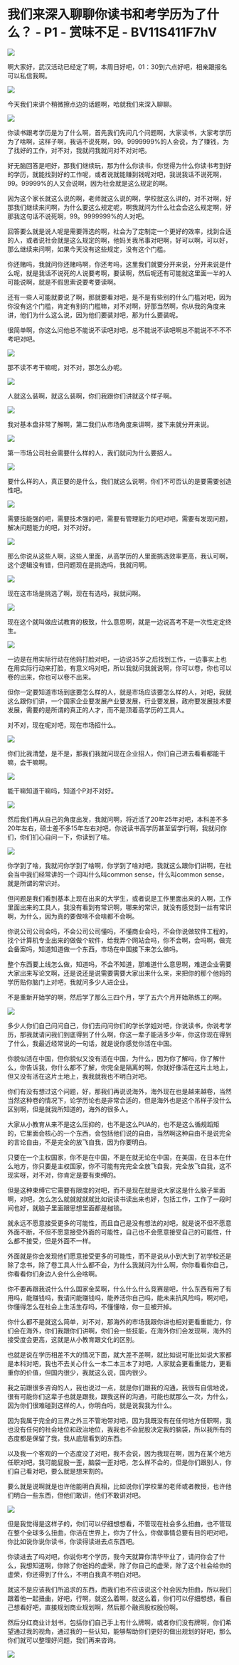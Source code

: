 # 我们来深入聊聊你读书和考学历为了什么？ - P1 - 赏味不足 - BV11S411F7hV

![](img/d8d2d22d78213d341e6dd696c97a907c_0.png)

啊大家好，武汉活动已经定了啊，本周日好吧，01：30到六点好吧，相亲跟报名可以私信我啊。

![](img/d8d2d22d78213d341e6dd696c97a907c_2.png)

今天我们来讲个稍微擦点边的话题啊，哈就我们来深入聊聊。

![](img/d8d2d22d78213d341e6dd696c97a907c_4.png)

你读书跟考学历是为了什么啊，首先我们先问几个问题啊，大家读书，大家考学历为了啥啊，这样子啊，我话不说死啊，99。9999999%的人会说，为了赚钱，为了找好的工作，对不对，我就问我就问对不对对吧。

好无脑回答是吧好，那我们继续玩，那为什么你读书，你觉得为什么你读书考到好的学历，就能找到好的工作呢，或者说就能赚到钱呢对吧，我说我话不说死啊，99。99999%的人又会说啊，因为社会就是这么规定的啊。

因为这个家长就这么说的啊，老师就这么说的啊，学校就这么讲的，对不对啊，好那我们继续来问啊，为什么要这么规定呢，啊我就问为什么社会会这么规定啊，好那我这句话不说死啊，99。9999999%的人对吧。

回答要么就是说人呢是需要筛选的啊，社会为了定制定一个更好的效率，找到合适的人，或者说社会就是这么规定的啊，他妈关我吊事对吧啊，好可以啊，可以好，那么继续来问啊，如果今天没有这些规定，没有这个门槛。

你还赌吗，我就问你还赌吗啊，你还考吗，这里我们就要分开来说，分开来说是什么呢，就是我话不说死的人说要考啊，要读啊，然后呢还有可能就这里面一半的人可能说啊，就是不假思索说要考要读啊。

还有一些人可能就要说了啊，那就要看对吧，是不是有些别的什么门槛对吧，因为你没有这个门槛，肯定有别的门槛嘛，对不对啊，好那当然啊，你从我的角度来讲，他们为什么这么说，因为他们要装对吧，那为什么要装呢。

很简单啊，你这么问他总不能说不读吧对吧，总不能说不读吧啊总不能说不不不不考吧对吧。

![](img/d8d2d22d78213d341e6dd696c97a907c_6.png)

那不读不考干嘛呢，对不对，那怎么办呢。

![](img/d8d2d22d78213d341e6dd696c97a907c_8.png)

人就这么装啊，就这么装啊，你们我跟你们讲就这个样子啊。

![](img/d8d2d22d78213d341e6dd696c97a907c_10.png)

我对基本盘非常了解啊，第二我们从市场角度来讲啊，接下来就分开来说。

![](img/d8d2d22d78213d341e6dd696c97a907c_12.png)

第一市场公司社会需要什么样的人，我们就问为什么要招人。

![](img/d8d2d22d78213d341e6dd696c97a907c_14.png)

要什么样的人，真正要的是什么，我们就这么说啊，你们不可否认的是要需要创造性吧。

![](img/d8d2d22d78213d341e6dd696c97a907c_16.png)

需要技能强的吧，需要技术强的吧，需要有管理能力的吧对吧，需要有发现问题，解决问题能力的吧，对不对好。

![](img/d8d2d22d78213d341e6dd696c97a907c_18.png)

那么你说从这些人啊，这些人里面，从高学历的人里面挑选效率更高，我认可啊，这个逻辑没有错，但问题现在是挑选吗，我就问啊。



![](img/d8d2d22d78213d341e6dd696c97a907c_20.png)

现在这市场是挑选了啊，现在有选吗，我就问啊。

![](img/d8d2d22d78213d341e6dd696c97a907c_22.png)

现在这个就叫做应试教育的极致，什么意思啊，就是一边说高考不是一次性定定终生。

![](img/d8d2d22d78213d341e6dd696c97a907c_24.png)

一边是在用实际行动在他妈打脸对吧，一边说35岁之后找到工作，一边事实上也在用实际行动来打脸，有意义吗对吧，所以我就问我就说啊，你可以卷，你也可以卷的出来，你也可以卷不出来。

但你一定要知道市场到底要怎么样的人，就是市场应该要怎么样的人，对吧，我就这么跟你们讲，一个国家企业要发展产业要发展，行业要发展，政府要发展技术要发展，需要的是所谓的真正的人才，而不是顶着高学历的工具人。

对不对，现在呢对吧，现在市场招什么。

![](img/d8d2d22d78213d341e6dd696c97a907c_26.png)

你们比我清楚，是不是，那我们我就问现在企业招人，你们自己进去看看都能干嘛，会干嘛啊。

![](img/d8d2d22d78213d341e6dd696c97a907c_28.png)

能干嘛知道干嘛吗，知道个P对不对好。

![](img/d8d2d22d78213d341e6dd696c97a907c_30.png)

然后我们再从自己的角度出发，我就问啊，将近活了20年25年对吧，本科差不多20年左右，硕士差不多15年左右对吧，你说读书高学历甚至留学行啊，我就问你们，你们扪心自问一下，你读到了啥。



![](img/d8d2d22d78213d341e6dd696c97a907c_32.png)

你学到了啥，我就问你学到了啥啊，你学到了啥对吧，我就这么跟你们讲啊，在社会当中我们经常讲的一个词叫什么叫common sense，什么叫common sense，就是所谓的常识对。

但问题是我们看到基本上现在出来的大学生，或者说是工作里面出来的人啊，工作里面出来的工具人，我没有看到有常识啊，哪来的常识，就没有感觉到一丝有常识啊，为什么，因为真的要做啥不会啥都不会啊。

你说公司公司会吗，不会公司公司懂吗，不懂商业会吗，不会你说做软件工程的，找个计算机专业出来的做做个软件，给我弄个网站会吗，你不会啊，会吗啊，做完会备案吗，知道知道做一个东西，市场在中国接下来怎么做吗。

整个东西要上线怎么做，知道吗，不会不知道，那难道什么意思啊，难道企业需要大家出来写论文啊，还是说还是说需要需要大家出来什么来，来把你的那个他妈的学历贴你脑门上对吧，我就问多少人进企业。

不是重新开始学的啊，然后学了那么三四个月，学了五六个月开始熟练工的啊。

![](img/d8d2d22d78213d341e6dd696c97a907c_34.png)

多少人你们自己问问自己，你们去问问你们的学长学姐对吧，你说读书，你说考学历，那我就请问我们到底得到了什么啊，你这一辈子能活多少年，你这你现在得到了什么，我最近经常说的一句话，就是说你感觉你活在中国。

你貌似活在中国，但你貌似又没有活在中国，为什么，因为你了解吗，你了解什么，你告诉我，你什么都不了解，你完全是隔离的啊，你就好像活在这片土地上，但又没有活在这片土地上，我我就我也不明白对吧。

你们有没有想过这个问题，好，那我们再说说海外，海外现在也是越来越卷，当然当然这种卷的情况下，论学历论也是非常合适的，但是海外也是这个吊样子没什么区别啊，但是就我所知道的，海外的很多人。

大家从小教育从来不是这么压抑的，也不是这么PUA的，也不是这么循规蹈矩的，它里面会核心的一个东西，会包括他们说的自由，当然啊这种自由不是说完全的言论自由，不是完全的放飞自我，因为你要明白。

只要在一个主权国家，你不是在中国，不是在就无论在中国，在美国，在日本在什么地方，你只要是主权国家，你不可能有完完全全放飞自我，完全放飞自我，这不现实呀，对不对，你肯定是要有束缚的。

但是这种束缚它它需要有限度的对吧，而不是现在就是说大家这是什么脑子里面啊，对吧，怎么怎么就就就就就比如说读书读出来也好，包括工作，工作了一段时间也好，就脑子里面跟思想里面都是枷锁。

就永远不愿意接受更多的可能性，而且自己是没有想法的对吧，就是说不但不愿意外面不断，不但不愿意接受外面的可能性，自己也不会愿意接受自己的可能性，什么都不接受，但是外面不一样。

外面就是你会发现他们愿意接受更多的可能性，而不是说从小到大到了初学校还是除了念书，除了卷工具人什么都不会，为什么我就问为什么啊，你你看看你自己，你看看你们身边人会什么会啥啊。

你不要再跟我说什么什么国家金奖啊，什么什么什么竞赛是吧，什么东西有用了有用吗，能赚钱吗，我请问能赚钱吗，能养活你自己吗，能未来抗风险吗，啊对吧，你懂得怎么在社会上生活生存吗，不懂懂啥，你一旦被开掉。

你什么都不是就这么简单，对不对，那海外的市场我跟你讲也相对更看重能力，你们会在海外，你们我跟你们讲啊，你们会一些技能，在海外你们会发现啊，海外的接受度会更高，这就是从小教育跟文化的区别。

也就是说在学历相差不大的情况下面，就大差不差啊，就比如说可能比如说大家都是本科对吧，我也不去关心什么一本二本三本了对吧，人家就会更看重能力，更看重你的价值，但国内很少，我就这么说，国内很少。

我之前跟很多咨询的人，我也说过一点，就是你们跟我的沟通，我很有自信地说，很有可能你们这辈子也就是跟我，跟我这样的沟通，可能也就那么一次，为什么，因为你们很难碰到这样的人，你明白吗，就是说我我为什么。

因为我属于完全的三界之外三不管地带对吧，因为我既没有在任何地方任职啊，我也没有任何的社会地位和政治地位，我我也不会屁股决定我的脑袋，所以我所有的态度都是保留了我，我从底层看到的东西。

以及我一个客观的一个态度没了对吧，我不会说，因为我现在啊，因为在某个地方任职对吧，我可能屁股一歪，脑袋一歪对吧，怎么样不会的，但是你们跟别人，你们自己看对吧，要么就是想来割的。

要么就是说啊就是也许他能明白真相，比如说你们学校里的老师或者教授，也许他们明白一些东西，但他们敢讲，他们不敢讲对吧。



![](img/d8d2d22d78213d341e6dd696c97a907c_36.png)

但是我觉得是这样子的，你们可以仔细想想看，不管现在社会多么扭曲，也不管现在整个全球多么扭曲，你活在世界上，你为了什么，你做事情总要有目的吧对吧，你比如说你说你读书，你读得读进去点东西吧。

你读进去了吗对吧，你说你考个学历，我今天就算你清华毕业了，请问你会了什么，我想知道啊，你除了你爸妈的虚荣，除了你自己的虚荣，除了这个社会给你的虚荣，你还得到了什么，不明白我真不明白对吧。

就这不是应该我们所追求的东西，而我们也不应该说这个社会因为扭曲，所以我们跟着他一起扭曲，好吧，行啊，就这么着啊，就这么着，你们可以仔细想想，看自己想看好吧，直接规划商业规划啊，然后那个融资股权股份啊。

然后分红商业计划书，包括你们自己手上有什么牌啊，或者你们没有牌啊，你们希望通过我的视角，通过我的一些认知，能够帮助你们更好的做出规划的好吧，那么你们就可以整理好问题，我们再来咨询。



![](img/d8d2d22d78213d341e6dd696c97a907c_38.png)